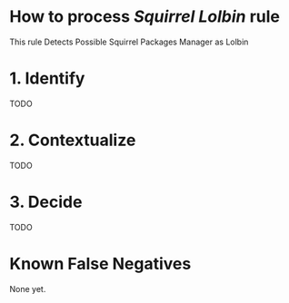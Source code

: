 # How to process *Squirrel Lolbin* rule
This rule Detects Possible Squirrel Packages Manager as Lolbin

# 1. Identify
TODO

# 2. Contextualize
TODO

# 3. Decide
TODO

# Known False Negatives
None yet.
